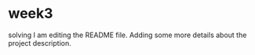 # week3
solving
I am editing the README file. Adding some more details about the project description.

